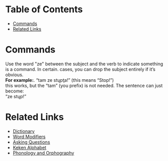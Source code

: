 # Table of Contents
- [Commands](#commands)
- [Related Links](#related-links)

# Commands
Use the word "ze" between the subject and the verb to indicate something is a command. In certain. cases, you can drop the subject entirely if it’s obvious.  
**For example:**. 
“tam ze stųpţa!” (this means “Stop!”)  
this works, but the “tam” (you prefix) is not needed. The sentence can just become:  
“ze stųp!”

# Related Links
- [Dictionary](dictionary.md)
- [Word Modifiers](word_modifiers.md)
- [Asking Questions](asking_questions.md)
- [Keken Alphabet](keken_alphabet.md)
- [Phonology and Orphography](phonology_and_orthography.md)
